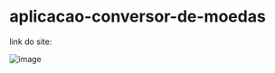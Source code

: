 # aplicacao-conversor-de-moedas

link do site: 

![image](https://user-images.githubusercontent.com/42224962/134012496-d2bfe76a-ac28-4f50-928a-6dcb1806f5d4.png)
